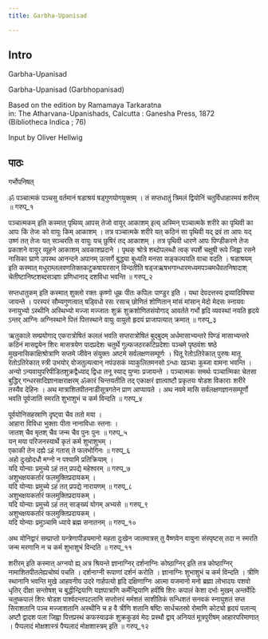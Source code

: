 ```yaml
---
title: Garbha-Upanisad

---
```

## Intro
  
  
  
  
Garbha-Upanisad  
  
  
  
  
Garbha-Upanisad (Garbhopanisad)  
  
Based on the edition by Ramamaya Tarkaratna  
in: The Atharvana-Upanishads, Calcutta : Ganesha Press, 1872  
(Bibliotheca Indica ; 76)  
  
Input by Oliver Hellwig  
  
  
  
  
  
  


## पाठः
  
  
  
  
  
  
  
गर्भोपनिषत्  
  
ॐ पञ्चात्मकं पञ्चसु वर्तमानं षडाश्रयं षड्गुणयोगयुक्तम् । तं सप्तधातुं त्रिमलं द्वियोनिं चतुर्विधाहारमयं शरीरम्  ॥ गरुप्_१  
  
पञ्चात्मकम् इति कस्मात् पृथिव्य् आपस् तेजो वायुर् आकाशम् इत्य् अस्मिन् पञ्चात्मके शरीरे का पृथिवी का आपः किं तेजः को वायुः किम् आकाशम् । तत्र पञ्चात्मके शरीरे यत् कठिनं सा पृथिवी यद् द्रवं ता आपः यद् उष्णं तत् तेजः यत् सञ्चरति स वायुः यच् छुषिरं तद् आकाशम् । तत्र पृथिवी धारणे आपः पिण्डीकरणे तेजः प्रकाशने वायुर् व्यूहने आकाशम् अवकाशप्रदाने । पृथक् श्रोत्रे शब्दोपलब्धौ त्वक् स्पर्शे चक्षुषी रूपे जिह्वा रसने नासिका घ्राणे उपस्थ आनन्दने अपानम् उत्सर्गे बुद्ध्या बुध्यति मनसा सङ्कल्पयति वाचा वदति । षडाश्रयम् इति कस्मात् मधुराम्ललवणतिक्तकटुकषायरसान् विन्दतीति षड्जऋषभगान्धारमध्यमपञ्चमधैवतनिषादाश् चेतीष्टानिष्टशब्दसञ्ज्ञाः प्रणिधानाद् दशविधा भवन्ति  ॥ गरुप्_२  
  
सप्तधातुकम् इति कस्मात् शुक्लो रक्तः कृष्णो धूम्रः पीतः कपिलः पाण्डुर इति । यथा देवदत्तस्य द्रव्यादिविषया जायन्ते । परस्परं सौम्यगुणत्वात् षड्विधो रसः रसाच् छोणितं शोणितान् मांसं मांसान् मेदो मेदसः स्नायवः स्नायुभ्यो ऽस्थीनि अस्थिभ्यो मज्जा मज्जातः शुक्रं शुक्रशोणितसंयोगाद् आवर्तते गर्भो हृदि व्यवस्थां नयति हृदये ऽन्तर् आग्निः अग्निस्थाने पित्तं पित्तस्थाने वायुः वायुतो हृदयं प्राजापत्यात् क्रमात्  ॥ गरुप्_३  
  
ऋतुकाले सम्प्रयोगाद् एकरात्रोषितं कललं भवति सप्तरात्रोषितं बुद्बुदम् अर्धमासाभ्यन्तरे पिण्डं मासाभ्यन्तरे कठिनं मासद्वयेन शिरः मासत्रयेण पादप्रदेशः चतुर्थे गुल्फजठरकटिप्रदेशाः पञ्चमे पृष्ठवंशः षष्ठे मुखनासिकाक्षिश्रोत्राणि सप्तमे जीवेन संयुक्तः अष्टमे सर्वलक्षणसम्पूर्णः । पितू रेतोऽतिरेकात् पुरुषः मातू रेतोऽतिरेकात् स्त्री उभयोर् वोजतुल्यत्वान् नपंउसकं व्याकुलितमनसो ऽन्धाः खञ्चाः कुब्जा वामना भवन्ति । अन्यो ऽन्यवायुपरिपीडितशुक्रद्वैध्याद् द्विधा तनू स्याद् युग्माः प्रजायन्ते । पञ्चात्मकः समर्थः पञ्चात्मिका चेतसा बुद्धिर् गन्धरसादिज्ञानाक्षराक्षरम् ॐकारं चिन्तयतीति तद् एकाक्षरं ज्ञात्वाष्टौ प्रकृतयः षोडश विकाराः शरीरे तस्यैव देहिनः । अथ मात्राशितपीतनाडीसूत्रगतेन प्राण आप्यायते । अथ नवमे मासि सर्वलक्षणज्ञानसम्पूर्णो भवति पूर्वजातिं स्मरति शुभाशुभं च कर्म विन्दति  ॥ गरुप्_४  
  
पूर्वयोनिसहस्राणि दृष्ट्वा चैव ततो मया ।  
आहारा विविधा भुक्ताः पीता नानाविधाः स्तनाः ।  
जातश् चैव मृतश् चैव जन्म चैव पुनः पुनः  ॥ गरुप्_५  
यन् मया परिजनस्यार्थे कृतं कर्म शुभाशुभम् ।  
एकाकी तेन दह्ये ऽहं गतास् ते फलभोगिनः  ॥ गरुप्_६  
अहो दुःखोदधौ मग्नो न पश्यामि प्रतिक्रियाम् ।  
यदि योन्याः प्रमुच्ये ऽहं तत् प्रपद्ये महेश्वरम्  ॥ गरुप्_७  
अशुभक्षयकर्तारं फलमुक्तिप्रदायकम् ।  
यदि योन्याः प्रमुच्ये ऽहं तत् प्रपद्ये नारायणम्  ॥ गरुप्_८  
अशुभक्षयकर्तारं फलमुक्तिप्रदायकम् ।  
यदि योन्याः प्रमुच्ये ऽहं तत् साङ्ख्यं योगम् अभ्यसे  ॥ गरुप्_९  
अशुभक्षयकर्तारं फलमुक्तिप्रदायकम् ।  
यदि योन्याः प्रमुञ्चामि ध्याये ब्रह्म सनातनम्  ॥ गरुप्_१०  
  
अथ योनिद्वारं सम्प्राप्तो यन्त्रेणापीड्यमानो महता दुःखेन जातमात्रस् तु वैष्णवेन वायुना संस्पृष्टस् तदा न स्मरति जन्म मरणानि न च कर्म शुभाशुभं विन्दति  ॥ गरुप्_११  
  
शरीरम् इति कस्मात् अग्नयो ह्य् अत्र श्रियन्ते ज्ञानाग्निर् दर्शनाग्निः कोष्ठाग्निर् इति तत्र कोष्ठाग्निर् नामाशितपीतलेह्यचोष्यं पचति । दर्शनाग्नी रूपाणां दर्शनं करोति । ज्ञानाग्निः शुभाशुभं च कर्म विन्दति । त्रीणि स्थानानि भवन्ति मुखे आहवनीय उदरे गार्हपत्यो हृदि दक्षिणाग्निः आत्मा यजमानो मनो ब्रह्मा लोभादयः पशवो धृतिर् दीक्षा सन्तोषश् च बुद्धीन्द्रियाणि यज्ञपात्राणि कर्मेन्द्रियाणि हवींषि शिरः कपालं केशा दर्भाः मुखम् अन्तर्वेदिः चतुष्कपालं शिरः षोडश पार्श्वदन्तपटलानि सप्तोत्तरं मर्मशतं साशीतिकं सन्धिशतं सनवकं स्नायुशतं सप्त सिराशतानि पञ्च मज्जाशतानि अस्थीनि च ह वै त्रीणि शतानि षष्टिः सार्धचतस्रो रोमाणि कोट्यो हृदयं पलान्य् अष्टौ द्वादश पला जिह्वा पित्तप्रस्थं कफस्याढकं शुक्रकुडवं मेदः प्रस्थौ द्वाव् अनियतं मूत्रपुरीषम् आहारपरिमाणात् । पैप्पलादं मोक्षशास्त्रं पैप्पलादं मोक्षशास्त्रम् इति  ॥ गरुप्_१२  
  
  
  
  
